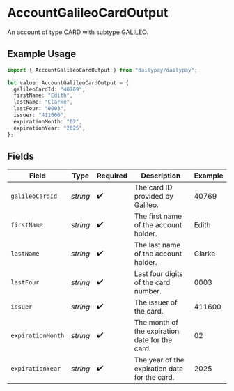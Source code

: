 # AccountGalileoCardOutput

An account of type CARD with subtype GALILEO.

## Example Usage

```typescript
import { AccountGalileoCardOutput } from "dailypay/dailypay";

let value: AccountGalileoCardOutput = {
  galileoCardId: "40769",
  firstName: "Edith",
  lastName: "Clarke",
  lastFour: "0003",
  issuer: "411600",
  expirationMonth: "02",
  expirationYear: "2025",
};
```

## Fields

| Field                                          | Type                                           | Required                                       | Description                                    | Example                                        |
| ---------------------------------------------- | ---------------------------------------------- | ---------------------------------------------- | ---------------------------------------------- | ---------------------------------------------- |
| `galileoCardId`                                | *string*                                       | :heavy_check_mark:                             | The card ID provided by Galileo.               | 40769                                          |
| `firstName`                                    | *string*                                       | :heavy_check_mark:                             | The first name of the account holder.          | Edith                                          |
| `lastName`                                     | *string*                                       | :heavy_check_mark:                             | The last name of the account holder.           | Clarke                                         |
| `lastFour`                                     | *string*                                       | :heavy_check_mark:                             | Last four digits of the card number.           | 0003                                           |
| `issuer`                                       | *string*                                       | :heavy_check_mark:                             | The issuer of the card.                        | 411600                                         |
| `expirationMonth`                              | *string*                                       | :heavy_check_mark:                             | The month of the expiration date for the card. | 02                                             |
| `expirationYear`                               | *string*                                       | :heavy_check_mark:                             | The year of the expiration date for the card.  | 2025                                           |